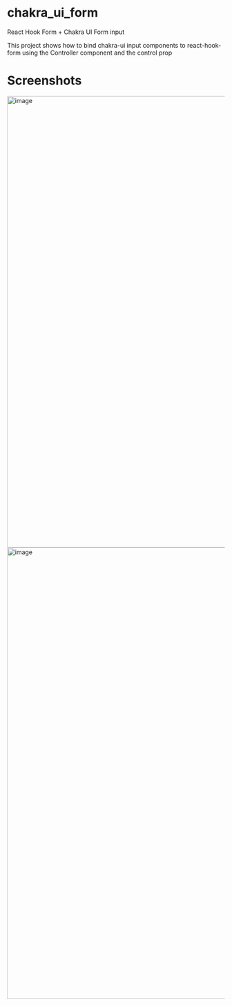 # chakra_ui_form
React Hook Form + Chakra UI Form input

This project shows how to bind chakra-ui input components to react-hook-form using the Controller component and the control prop


# Screenshots

<img width="1044" alt="image" src="https://user-images.githubusercontent.com/38187170/210090680-c0fad1f5-713b-43fc-8158-194a1db1b22b.png">
<img width="1044" alt="image" src="https://user-images.githubusercontent.com/38187170/210090662-858a018c-be60-42ef-a1ac-caf486d03f6f.png">
